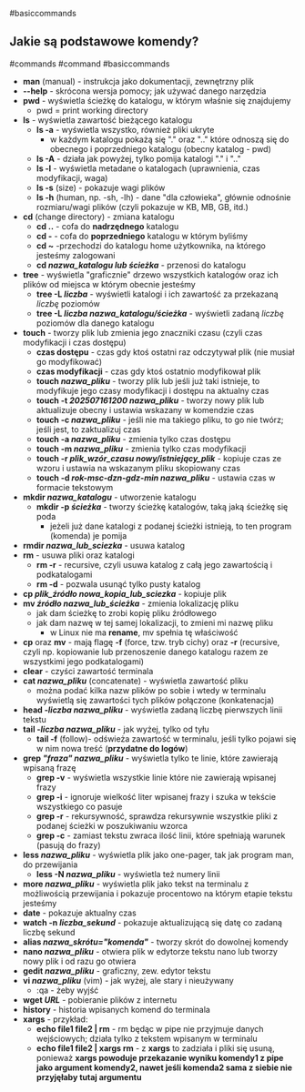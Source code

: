 #basiccommands
## Jakie są podstawowe komendy?
#commands #command #basiccommands
- **man** (manual) - instrukcja jako dokumentacji, zewnętrzny plik
- **--help** - skrócona wersja pomocy; jak używać danego narzędzia
- **pwd** - wyświetla ścieżkę do katalogu, w którym właśnie się znajdujemy
	- pwd = print working directory
- **ls** - wyświetla zawartość bieżącego katalogu
	- **ls -a** - wyświetla wszystko, również pliki ukryte
		- w każdym katalogu pokażą się "." oraz ".." które odnoszą się do obecnego i poprzedniego katalogu (obecny katalog - pwd)
	- **ls -A** - działa jak powyżej, tylko pomija katalogi "." i ".."
	- **ls -l** - wyświetla metadane o katalogach (uprawnienia, czas modyfikacji, waga)
	- **ls -s** (size) - pokazuje wagi plików
	- **ls -h** (human, np. -sh, -lh) - dane "dla człowieka", głównie odnośnie rozmiaru/wagi plików (czyli pokazuje w KB, MB, GB, itd.)
- **cd** (change directory) - zmiana katalogu
	- **cd ..** - cofa do **nadrzędnego** katalogu
	- **cd -** - cofa do **poprzedniego** katalogu w którym byliśmy
	- **cd ~** -przechodzi do katalogu home użytkownika, na którego jesteśmy zalogowani
	- **cd *nazwa_katalogu lub ścieżka*** - przenosi do katalogu
- **tree**  - wyświetla "graficznie" drzewo wszystkich katalogów oraz ich plików od miejsca w którym obecnie jesteśmy
	- **tree -L *liczba*** - wyświetli katalogi i ich zawartość za przekazaną *liczbę* poziomów
	- **tree -L *liczba* *nazwa_katalogu/ścieżka*** - wyświetli zadaną *liczbę* poziomów dla danego katalogu
- **touch** - tworzy plik lub zmienia jego znaczniki czasu (czyli czas modyfikacji i czas dostępu)
	- **czas dostępu** - czas gdy ktoś ostatni raz odczytywał plik (nie musiał go modyfikować)
	- **czas modyfikacji** - czas gdy ktoś ostatnio modyfikował plik
	- **touch *nazwa_pliku*** - tworzy plik lub jeśli już taki istnieje, to modyfikuje jego czasy modyfikacji i dostępu na aktualny czas
	- **touch -t *202507161200* *nazwa_pliku*** - tworzy nowy plik lub aktualizuje obecny i ustawia wskazany w komendzie czas
	- **touch -c *nazwa_pliku*** - jeśli nie ma takiego pliku, to go nie twórz; jeśli jest, to zaktualizuj czas
	- **touch -a *nazwa_pliku*** - zmienia tylko czas dostępu
	- **touch -m *nazwa_pliku*** - zmienia tylko czas modyfikacji
	- **touch -r *plik_wzór_czasu* *nowy/istniejący_plik*** - kopiuje czas ze wzoru i ustawia na wskazanym pliku skopiowany czas
	- **touch -d *rok-msc-dzn-gdz-min* *nazwa_pliku*** - ustawia czas w formacie tekstowym
- **mkdir *nazwa_katalogu*** - utworzenie katalogu
	- **mkdir -p *ścieżka*** - tworzy ścieżkę katalogów, taką jaką ścieżkę się poda
		- jeżeli już dane katalogi z podanej ścieżki istnieją, to ten program (komenda) je pomija
- **rmdir *nazwa_lub_sciezka*** - usuwa katalog
- **rm** - usuwa pliki oraz katalogi
	- **rm -r** - recursive, czyli usuwa katalog z całą jego zawartością i podkatalogami
	- **rm -d** - pozwala usunąć tylko pusty katalog
- **cp *plik_źródło* *nowa_kopia_lub_sciezka*** - kopiuje plik
- **mv *źródło* *nazwa_lub_ścieżka*** - zmienia lokalizację pliku
	- jak dam ścieżkę to zrobi kopię pliku źródłowego
	- jak dam nazwę w tej samej lokalizacji, to zmieni mi nazwę pliku
		- w Linux nie ma **rename**, mv spełnia tę właściwość
- **cp** oraz **mv** - mają flagę **-f** (force, tzw. tryb cichy) oraz **-r** (recursive, czyli np. kopiowanie lub przenoszenie danego katalogu razem ze wszystkimi jego podkatalogami)
- **clear** - czyści zawartość terminala
- **cat *nazwa_pliku*** (concatenate) - wyświetla zawartość pliku
	- można podać kilka nazw plików po sobie i wtedy w terminalu wyświetlą się zawartości tych plików połączone (konkatenacja)
- **head -*liczba* *nazwa_pliku*** - wyświetla zadaną liczbę pierwszych linii tekstu
- **tail -*liczba* *nazwa_pliku*** - jak wyżej, tylko od tyłu
	- **tail -f** (follow)- odświeża zawartość w terminalu, jeśli tylko pojawi się w nim nowa treść (**przydatne do logów**)
- **grep *"fraza"* *nazwa_pliku*** - wyświetla tylko te linie, które zawierają wpisaną frazę
	- **grep -v** - wyświetla wszystkie linie które nie zawierają wpisanej frazy
	- **grep -i** - ignoruje wielkość liter wpisanej frazy i szuka w tekście wszystkiego co pasuje
	- **grep -r** - rekursywność, sprawdza rekursywnie wszystkie pliki z podanej ścieżki w poszukiwaniu wzorca
	- **grep -c** - zamiast tekstu zwraca ilość linii, które spełniają warunek (pasują do frazy)
- **less *nazwa_pliku*** - wyświetla plik jako one-pager, tak jak program man, do przewijania
	- **less -N *nazwa_pliku*** - wyświetla też numery linii
- **more *nazwa_pliku*** - wyświetla plik jako tekst na terminalu z możliwością przewijania i pokazuje procentowo na którym etapie tekstu jesteśmy
- **date** - pokazuje aktualny czas
- **watch -n *liczba_sekund*** - pokazuje aktualizującą się datę co zadaną liczbę sekund 
- **alias *nazwa_skrótu="komenda"*** - tworzy skrót do dowolnej komendy
- **nano *nazwa_pliku*** - otwiera plik w edytorze tekstu nano lub tworzy nowy plik i od razu go otwiera
- **gedit *nazwa_pliku*** - graficzny, zew. edytor tekstu
- **vi *nazwa_pliku*** (vim) - jak wyżej, ale stary i nieużywany
	- :qa - żeby wyjść
- **wget *URL*** - pobieranie plików z internetu
- **history** - historia wpisanych komend do terminala
- **xargs** - przykład:
	- **echo file1 file2 | rm** - rm będąc w pipe nie przyjmuje danych wejściowych; działa tylko z tekstem wpisanym w terminalu
	- **echo file1 file2 | xargs rm** - z **xargs** to zadziała i pliki się usuną, ponieważ **xargs powoduje przekazanie wyniku komendy1 z pipe jako argument komendy2, nawet jeśli komenda2 sama z siebie nie przyjęłaby tutaj argumentu**